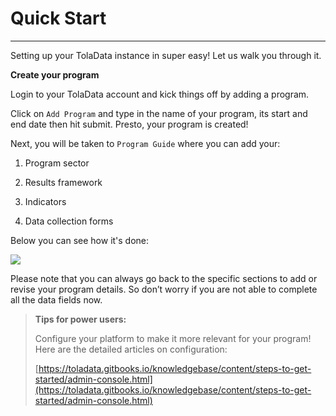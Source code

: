 # **Quick Start**

---

Setting up your TolaData instance in super easy! Let us walk you through it.

**Create your program**

Login to your TolaData account and kick things off by adding a program.

Click on `Add Program` and type in the name of your program, its start and end date then hit submit. Presto, your program is created!

Next, you will be taken to `Program Guide` where you can add your:

1. Program sector

2. Results framework

3. Indicators

4. Data collection forms

Below you can see how it's done:

![](https://lh5.googleusercontent.com/zCVkProukpBUiQR5kgu7jc4bajRu6T1wLunQcXlVPcWdf-hqx5SBjjGrI8oMwjyTawWIaUghBFskvsUOX73hT2VKBDBPNRUOJD4kRG5pCbpjLpnIyuApPWPafMw-7CtPEGV-lFnJ)

Please note that you can always go back to the specific sections to add or revise your program details. So don’t worry if you are not able to complete all the data fields now.

> **Tips for power users:**
>
> Configure your platform to make it more relevant for your program! Here are the detailed articles on configuration:
>
> [https://toladata.gitbooks.io/knowledgebase/content/steps-to-get-started/admin-console.html](https://toladata.gitbooks.io/knowledgebase/content/steps-to-get-started/admin-console.html)




